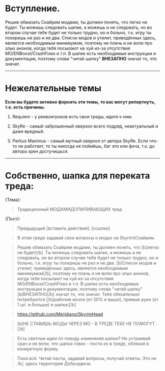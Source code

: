 # Вступление.

Решив обмазать Скайрим модами, ты должен понять, что легко не будет. Ты можешь следовать шапке, а можешь и не следовать, но во втором случае тебе будет не только трудно, но и больно, т.к. игру ты похеришь не раз и не два. Список модов и утилит, приведённых здесь, является необходимым минимумом, поэтому не плачь и не вопи про злых анонов, когда тебя посылают на хуй из-за отсутствия МО/ENBoost/CrashFixes и т.п. В шапке есть необходимые инструкции и документации, поэтому слова "читай шапку" **ВНЕЗАПНО** значат то, что значат.

------

# Нежелательные темы

**Если вы будете активно форсить эти темы, то вас могут репортнуть, т.к. есть причины.**

1) Requiem - у реквоигроков есть свои треды, идите к ним.

2) SkyRe - самый заброшенный оверхол всего подряд, неактуальный и даже вредный.

3) Perkus Maximus - самый мутный оверхол от автора SkyRe. Если что-то не работает, то ты никогда не поймёшь, баг это или фича, т.к. до автора хрен достучишься.

------

# Собственно, шапка для переката треда:

{Тема}:
> Традиционный МОДАМИДОПИЛИВАЮЩИХ тред

{Пост}:
> Предыдущий [вставить действие]: [ссылка]

> В этом треде задавай свои вопросы о модах на Skyrim\Скайрим.

> Решив обмазать Скайрим модами, ты должен понять, что [b]легко не будет[/b]. Ты можешь следовать шапке, а можешь и не следовать, но во втором случае тебе будет не только трудно, но и больно, т.к. игру ты похеришь не раз и не два. [b]Список модов и утилит, приведённых здесь, является необходимым минимумом[/b], поэтому не плачь и не вопи про злых анонов, когда тебя посылают на хуй из-за отсутствия МО/ENBoost/CrashFixes и т.п. В шапке есть необходимые инструкции и документации, поэтому слова "читай шапку" [b]ВНЕЗАПНО[/b] значат то, что значат. Тебе обязательно потребуются [/b]рабочие мозги (от 50% и выше), прямые руки (от 1 шт. и больше) и шапка:[/b]

> https://github.com/Meridiano/SkyrimHead

> [b]НЕ СТАВИШЬ МОДЫ ЧЕРЕЗ МО - В ТРЕДЕ ТЕБЕ НЕ ПОМОГУТ.[/b]

> Есть светлые идеи по поводу изменения шапки? Не устраивай срач и не вопи, что шапка говно - пости их в треде, облекая в конкретную форму.

> Пока всё. Читай пасты, задавай вопросы, получай ответы. Это не /b/, здесь территория Добродвача.
